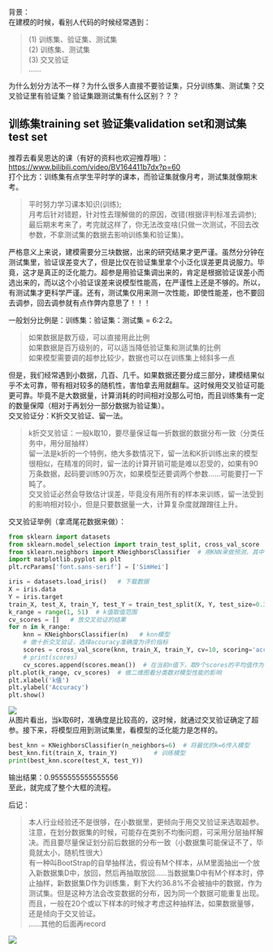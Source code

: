 背景：  
在建模的时候，看别人代码的时候经常遇到：
> (1) 训练集、验证集、测试集   
> (2) 训练集、测试集   
> (3) 交叉验证  
……  

为什么划分方法不一样？为什么很多人直接不要验证集，只分训练集、测试集？交叉验证里有验证集？验证集跟测试集有什么区别？？？    

>
## 训练集training set 验证集validation set和测试集test set  
推荐去看吴恩达的课（有好的资料也欢迎推荐哦）：https://www.bilibili.com/video/BV164411b7dx?p=60    
打个比方：训练集有点学生平时学的课本，而验证集就像月考，测试集就像期末考。  
> 平时努力学习课本知识(训练);  
> 月考后针对错题，针对性去理解做的的原因，改错(根据评判标准去调参);  
> 最后期末考来了，考完就这样了，你无法改变啥(只做一次测试，不回去改参数，不拿测试集的数据去影响训练集和验证集)。  

>
严格意义上来说，建模需要分三块数据，出来的研究结果才更严谨。虽然分分钟在测试集里，验证误差变大了，但是比仅在验证集里拿个小泛化误差更具说服力。毕竟，这才是真正的泛化能力。超参是用验证集调出来的，肯定是根据验证误差小而选出来的，而以这个小验证误差来说模型性能高，在严谨性上还是不够的。所以，有测试集才更科学严谨。还有，测试集仅用来测一次性能，即使性能差，也不要回去调参，回去调参就有点作弊内意思了！！！  

>     
一般划分比例是：训练集：验证集：测试集 = 6:2:2。    
> 如果数据是数万级，可以直接用此比例   
> 如果数据是百万级别的，可以适当降低验证集和测试集的比例    
> 如果模型需要调的超参比较少，数据也可以在训练集上倾斜多一点      

>
但是，我们经常遇到小数据，几百、几千。如果数据还要分成三部分，建模结果似乎不太可靠，带有相对较多的随机性，害怕拿去用就翻车。这时候用交叉验证可能更可靠。毕竟不是大数据量，计算消耗的时间相对没那么可怕，而且训练集有一定的数量保障（相对于再划分一部分数据为验证集）。    
交叉验证分：K折交叉验证、留一法。  
> k折交叉验证：一般k取10，要尽量保证每一折数据的数据分布一致（分类任务中，用分层抽样）  
> 留一法是k折的一个特例，绝大多数情况下，留一法和K折训练出来的模型很相似，在精准的同时，留一法的计算开销可能是难以忍受的，如果有90万条数据，起码要训练90万次，如果模型还要调两个参数……可能要打一下盹了。    
交叉验证必然会导致估计误差，毕竟没有用所有的样本来训练，留一法受到的影响相对较小，但是只要数据量一大，计算复杂度就蹭蹭往上升。  

>
交叉验证举例（拿鸢尾花数据来做）：   
```python
from sklearn import datasets
from sklearn.model_selection import train_test_split, cross_val_score
from sklearn.neighbors import KNeighborsClassifier  # 用KNN来做预测，其中的N为超参
import matplotlib.pyplot as plt
plt.rcParams['font.sans-serif'] = ['SimHei']

iris = datasets.load_iris()	  # 下载数据
X = iris.data
Y = iris.target
train_X, test_X, train_Y, test_Y = train_test_split(X, Y, test_size=0.3, random_state=248)
k_range = range(1, 51)  # k值取值范围
cv_scores = []   # 放交叉验证的结果
for n in k_range:
    knn = KNeighborsClassifier(n)   # knn模型
    # 做十折交叉验证，选择accuracy准确度为评价指标
    scores = cross_val_score(knn, train_X, train_Y, cv=10, scoring='accuracy')
    # print(scores)
    cv_scores.append(scores.mean())  # 在当前n值下，取9个scores的平均值作为评判标准
plt.plot(k_range, cv_scores)  # 做二维图看分类数对模型性能的影响
plt.xlabel('k值')
plt.ylabel('Accuracy')
plt.show()
```
![](https://ftp.bmp.ovh/imgs/2020/11/8fd991b1a42a4f86.png)  
从图片看出，当k取6时，准确度是比较高的，这时候，就通过交叉验证确定了超参。接下来，将模型应用到测试集里，看模型的泛化能力是怎样的。
```python
best_knn = KNeighborsClassifier(n_neighbors=6)	# 将最优的k=6传入模型
best_knn.fit(train_X, train_Y)			# 训练模型
print(best_knn.score(test_X, test_Y)) 
```
输出结果：0.9555555555555556  
至此，就完成了整个大框的流程。  
>
后记：  
> 本人行业经验还不是很够，在小数据里，更倾向于用交叉验证来选取超参。
> 注意，在划分数据集的时候，可能存在类别不均衡问题，可采用分层抽样解决。而且要尽量保证划分前后数据的分布一致（小数据集可能保证不了，毕竟就太小，随机性很大）  
> 有一种叫BootStrap的自举抽样法，假设有M个样本，从M里面抽出一个放入新数据集D中，放回，然后再抽取放回……当数据集D中有M个样本时，停止抽样，新数据集D作为训练集，剩下大约36.8%不会被抽中的数据，作为测试集。但是这种方法会改变数据的分布，因为同一个数据可能重复出现。而且，一般在20个或以下样本的时候才考虑这种抽样法，如果数据量够，还是倾向于交叉验证。  
> ……其他的后面再record  
>
![](https://timgsa.baidu.com/timg?image&quality=80&size=b9999_10000&sec=1606114393160&di=5a9d94aff46350822135fef803a60071&imgtype=0&src=http%3A%2F%2Fimg.kuai8.com%2Fattaches%2Fnews%2Fimage%2F20190227%2F201902271027482961.jpg)

